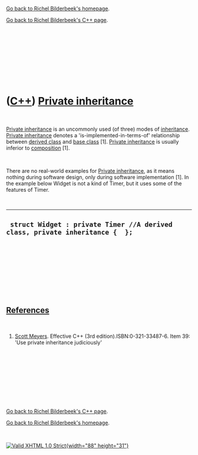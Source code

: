 [Go back to Richel Bilderbeek's homepage](index.htm).

[Go back to Richel Bilderbeek's C++ page](Cpp.htm).

 

 

 

 

 

([C++](Cpp.htm)) [Private inheritance](CppPrivateInheritance.htm)
=================================================================

 

[Private inheritance](CppPrivateInheritance.htm) is an uncommonly used
(of three) modes of [inheritance](CppInheritance.htm). [Private
inheritance](CppPrivateInheritance.htm) denotes a
'is-implemented-in-terms-of' relationship between [derived
class](CppDerivedClass.htm) and [base class](CppBaseClass.htm) \[1\].
[Private inheritance](CppPrivateInheritance.htm) is usually inferior to
[composition](CppComposition.htm) \[1\].

 

There are no real-world examples for [Private
inheritance](CppPrivateInheritance.htm), as it means nothing during
software design, only during software implementation \[1\]. In the
example below Widget is not a kind of Timer, but it uses some of the
features of Timer.

 

  -------------------------------------------------------------------------------
  ` struct Widget : private Timer //A derived class, private inheritance {  };`
  -------------------------------------------------------------------------------

 

 

 

 

 

[References](CppReferences.htm)
-------------------------------

 

1.  [Scott Meyers](CppScottMeyers.htm). Effective C++
    (3rd edition).ISBN:0-321-33487-6. Item 39: 'Use private inheritance
    judiciously'

 

 

 

 

 

[Go back to Richel Bilderbeek's C++ page](Cpp.htm).

[Go back to Richel Bilderbeek's homepage](index.htm).

 

[![Valid XHTML 1.0 Strict](valid-xhtml10.png){width="88"
height="31"}](http://validator.w3.org/check?uri=referer)
